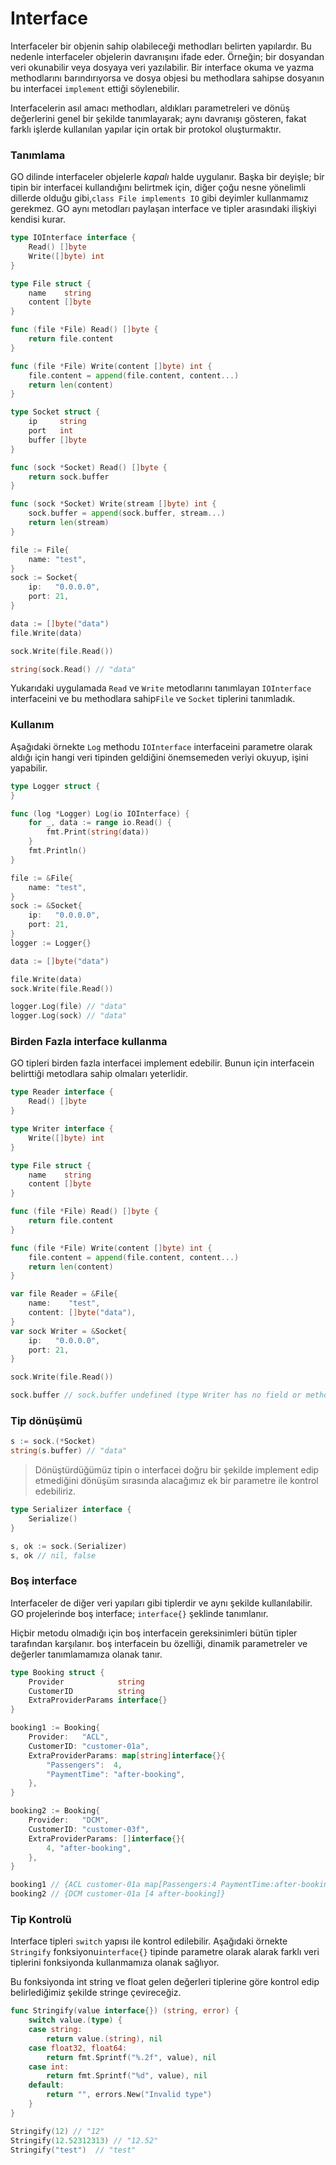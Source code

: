 
# Interface

Interfaceler bir objenin sahip olabileceği methodları belirten yapılardır. Bu nedenle interfaceler objelerin davranışını ifade eder. Örneğin; bir dosyandan veri okunabilir veya dosyaya veri yazılabilir. Bir interface okuma ve yazma methodlarını barındırıyorsa ve dosya objesi bu methodlara sahipse dosyanın bu interfacei `implement` ettiği söylenebilir.

Interfacelerin asıl amacı methodları, aldıkları parametreleri ve dönüş değerlerini genel bir şekilde tanımlayarak; aynı davranışı gösteren, fakat farklı işlerde kullanılan yapılar için ortak bir protokol oluşturmaktır.

### Tanımlama

GO dilinde interfaceler objelerle _kapalı_ halde uygulanır. Başka bir deyişle; bir tipin bir interfacei kullandığını belirtmek için, diğer çoğu nesne yönelimli dillerde olduğu gibi,`class File implements IO` gibi deyimler kullanmamız gerekmez. GO aynı metodları paylaşan interface ve tipler arasındaki ilişkiyi kendisi kurar.


```go
type IOInterface interface {
	Read() []byte
	Write([]byte) int
}

type File struct {
	name    string
	content []byte
}

func (file *File) Read() []byte {
	return file.content
}

func (file *File) Write(content []byte) int {
	file.content = append(file.content, content...)
	return len(content)
}

type Socket struct {
	ip     string
	port   int
	buffer []byte
}

func (sock *Socket) Read() []byte {
	return sock.buffer
}

func (sock *Socket) Write(stream []byte) int {
	sock.buffer = append(sock.buffer, stream...)
	return len(stream)
}
```



```go
file := File{
	name: "test",
}
sock := Socket{
	ip:   "0.0.0.0",
	port: 21,
}

data := []byte("data")
file.Write(data)

sock.Write(file.Read())

string(sock.Read() // "data"
```


Yukarıdaki uygulamada `Read` ve `Write` metodlarını tanımlayan `IOInterface` interfaceini ve bu methodlara sahip`File` ve `Socket` tiplerini tanımladık.

### Kullanım

Aşağıdaki örnekte `Log` methodu `IOInterface` interfaceini parametre olarak aldığı için hangi veri tipinden geldiğini önemsemeden veriyi okuyup, işini yapabilir.


```go
type Logger struct {
}

func (log *Logger) Log(io IOInterface) {
	for _, data := range io.Read() {
		fmt.Print(string(data))
	}
	fmt.Println()
}
```



```go
file := &File{
	name: "test",
}
sock := &Socket{
	ip:   "0.0.0.0",
	port: 21,
}
logger := Logger{}

data := []byte("data")

file.Write(data)
sock.Write(file.Read())

logger.Log(file) // "data"
logger.Log(sock) // "data"
```


### Birden Fazla interface kullanma

GO tipleri birden fazla interfacei implement edebilir. Bunun için interfacein belirttiği metodlara sahip olmaları yeterlidir.  


```go
type Reader interface {
	Read() []byte
}

type Writer interface {
	Write([]byte) int
}

type File struct {
	name    string
	content []byte
}

func (file *File) Read() []byte {
	return file.content
}

func (file *File) Write(content []byte) int {
	file.content = append(file.content, content...)
	return len(content)
}

```



```go
var file Reader = &File{
	name:    "test",
	content: []byte("data"),
}
var sock Writer = &Socket{
	ip:   "0.0.0.0",
	port: 21,
}

sock.Write(file.Read())

sock.buffer // sock.buffer undefined (type Writer has no field or method buffer
```

### Tip dönüşümü


```go
s := sock.(*Socket)
string(s.buffer) // "data"
```


> Dönüştürdüğümüz tipin o interfacei doğru bir şekilde implement edip etmediğini dönüşüm sırasında alacağımız ek bir parametre ile kontrol edebiliriz.



```go
type Serializer interface {
	Serialize()
}

s, ok := sock.(Serializer)
s, ok // nil, false
```


### Boş interface

Interfaceler de diğer veri yapıları gibi tiplerdir ve aynı şekilde kullanılabilir. GO projelerinde boş interface; `interface{}` şeklinde tanımlanır. 

Hiçbir metodu olmadığı için boş interfacein gereksinimleri bütün tipler tarafından karşılanır. boş interfacein bu özelliği, dinamik parametreler ve değerler tanımlamamıza olanak tanır.


```go
type Booking struct {
	Provider            string
	CustomerID          string
	ExtraProviderParams interface{}
}
```



```go
booking1 := Booking{
	Provider:   "ACL",
	CustomerID: "customer-01a",
	ExtraProviderParams: map[string]interface{}{
		"Passengers":  4,
		"PaymentTime": "after-booking",
	},
}

booking2 := Booking{
	Provider:   "DCM",
	CustomerID: "customer-03f",
	ExtraProviderParams: []interface{}{
		4, "after-booking",
	},
}

booking1 // {ACL customer-01a map[Passengers:4 PaymentTime:after-booking]}
booking2 // {DCM customer-01a [4 after-booking]}
```


### Tip Kontrolü

Interface tipleri `switch` yapısı ile kontrol edilebilir. Aşağıdaki örnekte `Stringify` fonksiyonu`interface{}` tipinde parametre olarak alarak farklı veri tiplerini fonksiyonda kullanmamıza olanak sağlıyor. 

Bu fonksiyonda int string ve float gelen değerleri tiplerine göre kontrol edip belirlediğimiz şekilde stringe çevireceğiz.


```go
func Stringify(value interface{}) (string, error) {
	switch value.(type) {
	case string:
		return value.(string), nil
	case float32, float64:
		return fmt.Sprintf("%.2f", value), nil
	case int:
		return fmt.Sprintf("%d", value), nil
	default:
		return "", errors.New("Invalid type")
	}
}

Stringify(12) // "12"
Stringify(12.52312313) // "12.52"
Stringify("test")  // "test"
```

